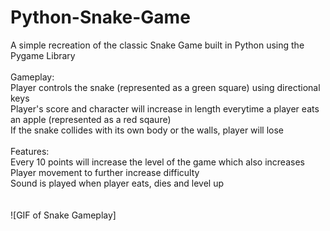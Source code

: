 # Python-Snake-Game

A simple recreation of the classic Snake Game built in Python using the Pygame Library <br />
<br />
Gameplay:<br />
Player controls the snake (represented as a green square) using directional keys <br />
Player's score and character will increase in length everytime a player eats an apple (represented as a red sqaure)<br />
If the snake collides with its own body or the walls, player will lose<br />
<br />
Features:<br />
Every 10 points will increase the level of the game which also increases Player movement to further increase difficulty <br />
Sound is played when player eats, dies and level up <br />
<br />
<br />
![GIF of Snake Gameplay][](https://github.com/tk2558/Python-Snake-Game/blob/main/gameplay/gameplay.gif)

